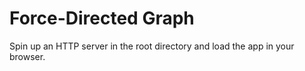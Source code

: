 # Force-Directed Graph

Spin up an HTTP server in the root directory and load the app in your browser.